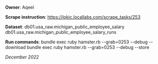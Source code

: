 **Owner**: Aqeel

**Scrape instruction**: https://lokic.locallabs.com/scrape_tasks/253

**Dataset**:  db01.usa_raw.michigan_public_employee_salary
              db01.usa_raw.michigan_public_employee_salary_runs

**Run commands**: bundle exec ruby hamster.rb --grab=0253 --debug  --download
                  bundle exec ruby hamster.rb --grab=0253 --debug  --store

_December 2022_
